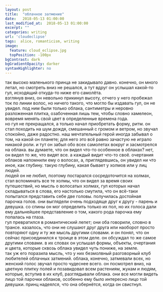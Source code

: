 ```yaml
---
layout: post
title:  "облачное затмение"
date:   2018-05-13 01:00:00
last_modified_at:  2018-05-13 01:00:00
excerpt: ""
categories: writing
url: 'cloudeclipse'
tags:  alice, romanticism, writing
image:
  feature: cloud_eclipse.jpg
  topPosition: -100px
bgContrast: dark
bgGradientOpacity: darker
syntaxHighlighter: no
---
```



так высоко маленького принца не закидывало давно. конечно, он много летал, но смотреть вниз не решался, а тут вдруг он услышал какой-то гул, исходящий откуда-то ниже его самолёта.<br>
взглянув вниз, он невольно прикинул высоту, отчего у него пробежал ток по линии волос, но ничего такого, что могло бы издавать гул, он не увидел. под ним были только облака, сантиметры и неровно разложенная плитка, озабоченная лишь тем, чтобы словно хамелеон, вовремя менять свой цвет в определенные времена года.<br>
но гул не прекращался, а только начал приобретать форму, ритм. он стал походить на шум дождя, смешанный с громом и ветром, но звучал спокойно, даже радостно. наш мечтательный герой иногда забывал о том, на какой он планете; для него это всё равно зачастую не играло никакой роли. и тут он забыл обо всех самолетах вокруг и засмотрелся на облака. вы думаете, что он видел что-то особенное в облаках? нет, он видел то же, что видят все. а каждый видит что-то своё.
очертания облаков напомнили ему о волосах, а, приглядевшись, он увидел ни что иное, как глубину. такую глубину, какая бывает у холмов или у лиц людей.<br>
людей он не любил, поэтому постарался сосредоточится на холмах, стал вспоминать все те холмы, что он видел за время своих путешествий, но мысль о волосатых холмах, гул которых начал складываться в слова, его настолько смутила, что он всё-таки попытался представить себе две головы. получилась достойная парочка голов. они выглядели очень подходяще друг к другу - парень и девушка. со спины он мог определить только их пол, но их голоса дали ему дальнейшее представление о том, какого рода парочка ему попалась на глаза.<br>
гул превратился в романтический лепет; они оба говорили, словно в трансе. казалось, что они не слушают друг друга или наоборот просто повторяют одну и ту же мысль другими словами. и он понял, что он сейчас присоединился к троице в этом деле. он обсуждал то же самое другими словами. в их словах он услышал формы, объекты, очертания и цвета, которые сквозь облака увидел чуть пониже, на земле.<br>
так уж его поразила мысль, что у них безмолвный разговорный клуб любителей облачных затмений. облака, конечно, затмевали всех, но женский голос звучал просто чудеснее всего. он посмотрел вниз, на цветную плитку полей и позавидовал всем растениям, жукам и людям, которые, вступив в их клуб, разглядывали облака. они все могли видеть лицо той парочки облаков, особенно ему было интересно лицо той девушки. принц надеялся, что она обернётся, когда он свистнул.<br>